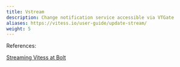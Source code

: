 ```yaml
---
title: Vstream
description: Change notification service accessible via VTGate
aliases: https://vitess.io/user-guide/update-stream/ 
weight: 5
---
```


References:

[Streaming Vitess at Bolt](https://medium.com/bolt-labs/streaming-vitess-at-bolt-f8ea93211c3f)
